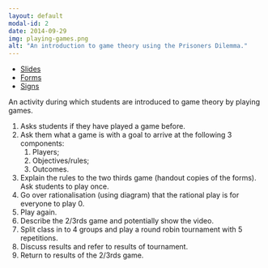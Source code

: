 ```yaml
---
layout: default
modal-id: 2
date: 2014-09-29
img: playing-games.png
alt: "An introduction to game theory using the Prisoners Dilemma."
---
```


- [Slides]({{site.baseurl}}/assets/playing-games/tex/main.pdf)
- [Forms]({{site.baseurl}}/assets/playing-games/tex/form.pdf)
- [Signs]({{site.baseurl}}/assets/playing-games/tex/sign.pdf)

An activity during which students are introduced to game theory by playing
games.

1. Asks students if they have played a game before.
2. Ask them what a game is with a goal to arrive at the following 3 components:
    1. Players;
    2. Objectives/rules;
    3. Outcomes.
3. Explain the rules to the two thirds game (handout copies of the forms). Ask
   students to play once.
4. Go over rationalisation (using diagram) that the rational play is for
   everyone to play 0.
5. Play again.
6. Describe the 2/3rds game and potentially show the video.
7. Split class in to 4 groups and play a round robin tournament with 5
   repetitions.
8. Discuss results and refer to results of tournament.
9. Return to results of the 2/3rds game.
